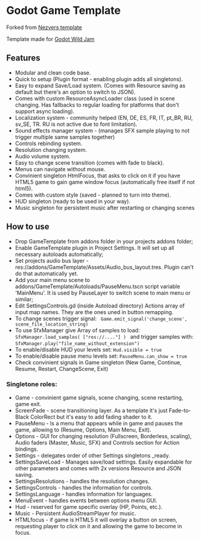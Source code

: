 # Godot Game Template

Forked from [Nezvers template](https://github.com/nezvers/Godot-GameTemplate)

Template made for [Godot Wild Jam](https://godotwildjam.com/)

## Features

- Modular and clean code base.
- Quick to setup (Plugin format - enabling plugin adds all singletons).
- Easy to expand Save/Load system. (Comes with Resource saving as default but there's an option to switch to JSON).
- Comes with custom ResourceAsyncLoader class (used in scene changing. Has fallbacks to regular loading for platforms that don't support async loading).
- Localization system - community helped (EN, DE, ES, FR, IT, pt_BR, RU, sv_SE, TR. RU is not active due to font limitation).
- Sound effects manager system - (manages SFX sample playing to not trigger multiple same samples together)
- Controls rebinding system.
- Resolution changing system.
- Audio volume system.
- Easy to change scene transition (comes with fade to black).
- Menus can navigate without mouse.
- Convinient singleton HtmlFocus, that asks to click on it if you have HTML5 game to gain game window focus (automatically free itself if not html5).
- Comes with custom style (saved - planned to turn into theme).
- HUD singleton (ready to be used in your way).
- Music singleton for persistent music after restarting or changing scenes

## How to use

- Drop GameTemplate from addons folder in your projects addons folder;
- Enable GameTemplate plugin in Project Settings. It will set up all necessary autoloads automatically;
- Set projects audio bus layer - res://addons/GameTemplate/Assets/Audio_bus_layout.tres. Plugin can't do that automatically yet.
- Add your main menu scene to addons/GameTemplate/Autoloads/PauseMenu.tscn script variable 'MainMenu'. It is used by PauseLayer to switch scene to main menu or similar;
- Edit SettingsControls.gd (inside Autoload directory) Actions array of input map names. They are the ones uned in button remapping.
- To change scenes trigger signal: ` Game.emit_signal('change_scene', scene_file_location_string)`
- To use SfxManager give Array of samples to load: `SfxManager.load_samples( ["res://...."] ) ` and trigger samples with: `SfxManager.play("file_name_without_extension")`
- To enable/disable HUD your levels set: `Hud.visible = true `
- To enable/disable pause menu levels set: `PauseMenu.can_show = true `
- Check convinient signals in Game singleton (New Game, Continue, Resume, Restart, ChangeScene, Exit)

### Singletone roles:

- Game - convinient game signals, scene changing, scene restarting, game exit.
- ScreenFade - scene transitioning layer. As a template it's just Fade-to-Black ColorRect but it's easy to add fading shader to it.
- PauseMenu - Is a menu that appears while in game and pauses the game, allowing to (Resume, Options, Main Menu, Exit).
- Options - GUI for changing resolution (Fullscreen, Borderless, scaling), Audio faders (Master, Music, SFX) and Controls section for Action bindings.
- Settings - delegates order of other Settings singletons \_ready.
- SettingsSaveLoad - Manages save/load settings. Easily expandable for other parameters and comes with 2x versions Resource and JSON saving.
- SettingsResolutions - handles the resolution changes.
- SettingsControls - handles the information for controls.
- SettingsLanguage - handles information for languages.
- MenuEvent - handles events between options menu GUI.
- Hud - reserved for game specific overlay (HP, Points, etc.).
- Music - Persistent AudioStreamPlayer for music.
- HTMLfocus - if game is HTML5 it will overlay a button on screen, requesting player to click on it and allowing the game to become in focus.
